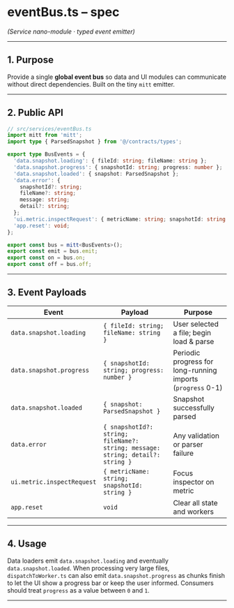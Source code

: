 # eventBus.ts – spec
*(Service nano-module · typed event emitter)*

---

## 1. Purpose

Provide a single **global event bus** so data and UI modules can communicate
without direct dependencies. Built on the tiny `mitt` emitter.

---

## 2. Public API

```ts
// src/services/eventBus.ts
import mitt from 'mitt';
import type { ParsedSnapshot } from '@/contracts/types';

export type BusEvents = {
  'data.snapshot.loading': { fileId: string; fileName: string };
  'data.snapshot.progress': { snapshotId: string; progress: number };
  'data.snapshot.loaded': { snapshot: ParsedSnapshot };
  'data.error': {
    snapshotId?: string;
    fileName?: string;
    message: string;
    detail?: string;
  };
  'ui.metric.inspectRequest': { metricName: string; snapshotId: string };
  'app.reset': void;
};

export const bus = mitt<BusEvents>();
export const emit = bus.emit;
export const on = bus.on;
export const off = bus.off;
```

---

## 3. Event Payloads

| Event | Payload | Purpose |
|-------|---------|---------|
| `data.snapshot.loading` | `{ fileId: string; fileName: string }` | User selected a file; begin load & parse |
| `data.snapshot.progress` | `{ snapshotId: string; progress: number }` | Periodic progress for long-running imports (`progress` 0-1) |
| `data.snapshot.loaded`  | `{ snapshot: ParsedSnapshot }` | Snapshot successfully parsed |
| `data.error` | `{ snapshotId?: string; fileName?: string; message: string; detail?: string }` | Any validation or parser failure |
| `ui.metric.inspectRequest` | `{ metricName: string; snapshotId: string }` | Focus inspector on metric |
| `app.reset` | `void` | Clear all state and workers |

---

## 4. Usage

Data loaders emit `data.snapshot.loading` and eventually `data.snapshot.loaded`.
When processing very large files, `dispatchToWorker.ts` can also emit
`data.snapshot.progress` as chunks finish to let the UI show a progress bar or
keep the user informed. Consumers should treat `progress` as a value between `0`
and `1`.

---
